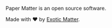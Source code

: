 Paper Matter is an open source software.

Made with ❤ by [Exotic Matter](https://www.exotic-matter.fr).